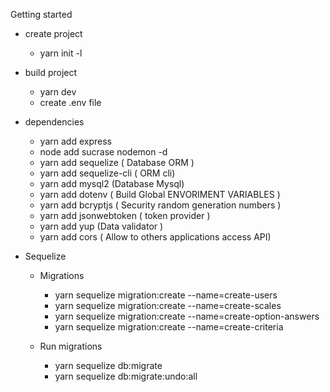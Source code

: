Getting started 

* create project
    * yarn init -l 


* build project
    * yarn dev
    * create .env file

* dependencies
    * yarn  add express
    * node add sucrase nodemon -d
    * yarn add sequelize ( Database ORM )
    * yarn add sequelize-cli ( ORM cli)
    * yarn add mysql2 (Database Mysql)
    * yarn add dotenv ( Build Global ENVORIMENT VARIABLES )
    * yarn add bcryptjs ( Security random generation numbers )
    * yarn add jsonwebtoken ( token provider )
    * yarn add yup (Data validator )
    * yarn add cors ( Allow to others applications access API) 


* Sequelize
    * Migrations
        * yarn sequelize migration:create --name=create-users
        * yarn sequelize migration:create --name=create-scales
        * yarn sequelize migration:create --name=create-option-answers
        * yarn sequelize migration:create --name=create-criteria
    
    * Run migrations
        * yarn sequelize db:migrate
        * yarn sequelize db:migrate:undo:all
